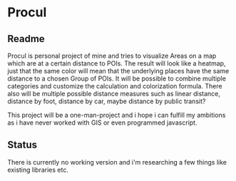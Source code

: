 # Procul
## Readme

Procul is personal project of mine and tries to visualize Areas on a map which are at a certain distance to POIs. 
The result will look like a heatmap, just that the same color will mean that the underlying places have the same distance to a chosen Group of POIs. 
It will be possible to combine multiple categories and customize the calculation and colorization formula.
There also will be multiple possible distance measures such as linear distance, distance by foot, distance by car, maybe distance by public transit?

This project will be a one-man-project and i hope i can fulfill my ambitions as i have never worked with GIS or even programmed javascript.

## Status

There is currently no working version and i'm researching a few things like existing libraries etc.
